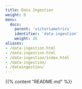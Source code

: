 ```yaml
---
title: Data Ingestion 
weight: 0
menu:
  docs:
    parent: 'victoriametrics'
    identifier: 'data-ingestion'
    weight: 26
aliases:
- /data-ingestion.html
- /data-ingestion.html
- /data-ingestion/index.html
- /data-ingestion/
- /dataingestion/
---
```

{{% content "README.md" %}}

